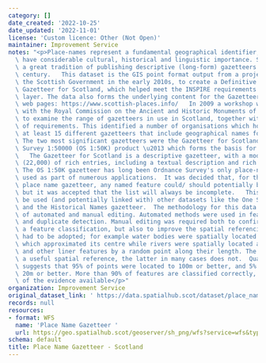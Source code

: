```yaml
---
category: []
date_created: '2022-10-25'
date_updated: '2022-11-01'
license: 'Custom licence: Other (Not Open)'
maintainer: Improvement Service
notes: "<p>Place-names represent a fundamental geographical identifier, which also\
  \ have considerable cultural, historical and linguistic importance. Scotland had\
  \ a great tradition of publishing descriptive (long-form) gazetteers in the 19th\
  \ century.   This dataset is the GIS point format output from a project funded by\
  \ the Scottish Government in the early 2010s, to create a Definitive Place-Name\
  \ Gazetteer for Scotland, which helped meet the INSPIRE requirements for a place-name\
  \ layer. The data also forms the underlying content for the Gazetteer for Scotland\
  \ web pages: https://www.scottish-places.info/   In 2009 a workshop was run in conjunction\
  \ with the Royal Commission on the Ancient and Historic Monuments of Scotland (RCAHMS)\
  \ to examine the range of gazetteers in use in Scotland, together with a broad set\
  \ of requirements. This identified a number of organisations which hold or maintain\
  \ at least 15 different gazetteers that include geographical names for Scotland.\
  \ The two most significant gazetteers were the Gazetteer for Scotland and the Ordnance\
  \ Survey 1:50000 (OS 1:50K) product \u2013 which forms the basis for this dataset.\
  \   The Gazetteer for Scotland is a descriptive gazetteer, with a modest number\
  \ (22,000) of rich entries, including a textual description and rich feature-typing.\
  \ The OS 1:50K gazetteer has long been Ordnance Survey's only place-name gazetteer,\
  \ used as part of numerous applications.  It was decided that, for this new 'definitive'\
  \ place name gazetteer, any named feature could/ should potentially be included,\
  \ but it was accepted that the list will always be incomplete.   This dataset could\
  \ be used (and potentially linked with) other datasets like the One Scotland Gazetteer\
  \ and the Historical Names gazetteer.  The methodology for this data was a combination\
  \ of automated and manual editing. Automated methods were used in feature classification\
  \ and duplicate detection. Manual editing was required both to confirm or provide\
  \ a feature classification, but also to improve the spatial referencing.  Standards\
  \ had to be adopted; for example water bodies were spatially located by a point\
  \ which approximated its centre while rivers were spatially located at their termination\
  \ and other liner features by a random point along their length. The former gives\
  \ a useful spatial reference, the latter in many cases does not.  Quality checking\
  \ suggests that 95% of points were located to 100m or better, and 5% located to\
  \ 20m or better. More than 90% of features are classified correctly, on the basis\
  \ of the evidence available</p>"
organization: Improvement Service
original_dataset_link: ' https://data.spatialhub.scot/dataset/place_name_gazetteer-is'
records: null
resources:
- format: WFS
  name: 'Place Name Gazetteer '
  url: https://geo.spatialhub.scot/geoserver/sh_png/wfs?service=wfs&typeName=sh_png:pub_png
schema: default
title: Place Name Gazetteer - Scotland
---
```

